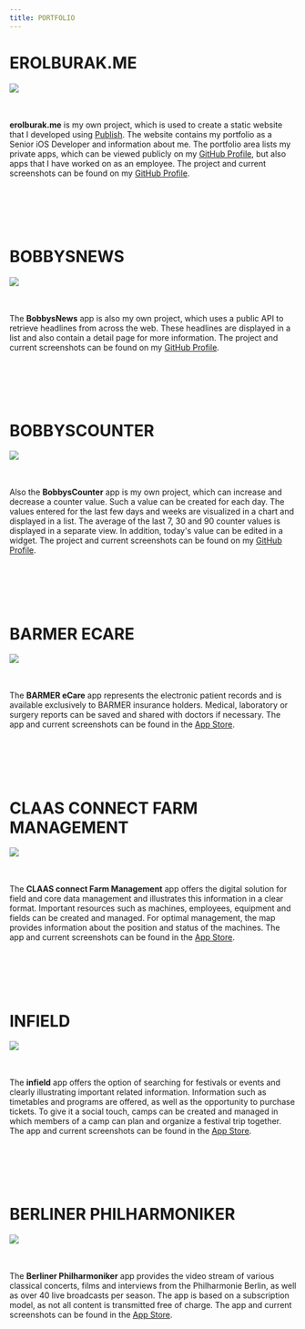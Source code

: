 ```yaml
---
title: PORTFOLIO
---
```


<div class="wrapper-portfolio-header">
    <h1>EROLBURAK.ME</h1>
    <div class="wrapper-links-right">
        <a href="https://github.com/erolburak/erolburak.me" target="_blank" class="wrapper-link-image-portfolio">
            <img src="/Resources/github.svg" class="link-image-portfolio-header">
        </a>
    </div>
</div>
<br></br>
<p><b>erolburak.me</b> is my own project, which is used to create a static website that I developed using <a href="https://github.com/JohnSundell/Publish" target="_blank">Publish</a>. The website contains my portfolio as a Senior iOS Developer and information about me. The portfolio area lists my private apps, which can be viewed publicly on my <a href="https://github.com/erolburak" target="_blank">GitHub Profile</a>, but also apps that I have worked on as an employee. The project and current screenshots can be found on my <a href="https://github.com/erolburak/erolburak.me" target="_blank">GitHub Profile</a>.</p>
<br></br>
<br></br>
<div class="wrapper-portfolio-header">
    <h1>BOBBYSNEWS</h1>
    <div class="wrapper-links-right">
        <a href="https://github.com/erolburak/bobbysnews" target="_blank" class="wrapper-link-image-portfolio">
            <img src="/Resources/github.svg" class="link-image-portfolio-header">
        </a>
    </div>
</div>
<br></br>
<p>The <b>BobbysNews</b> app is also my own project, which uses a public API to retrieve headlines from across the web. These headlines are displayed in a list and also contain a detail page for more information. The project and current screenshots can be found on my <a href="https://github.com/erolburak/bobbysnews" target="_blank">GitHub Profile</a>.</p>
<br></br>
<br></br>
<div class="wrapper-portfolio-header">
    <h1>BOBBYSCOUNTER</h1>
    <div class="wrapper-links-right">
        <a href="https://github.com/erolburak/bobbyscounter" target="_blank" class="wrapper-link-image-portfolio">
            <img src="/Resources/github.svg" class="link-image-portfolio-header">
        </a>
    </div>
</div>
<br></br>
<p>Also the <b>BobbysCounter</b> app is my own project, which can increase and decrease a counter value. Such a value can be created for each day. The values entered for the last few days and weeks are visualized in a chart and displayed in a list. The average of the last 7, 30 and 90 counter values is displayed in a separate view. In addition, today's value can be edited in a widget. The project and current screenshots can be found on my <a href="https://github.com/erolburak/bobbyscounter" target="_blank">GitHub Profile</a>.</p>
<br></br>
<br></br>
<div class="wrapper-portfolio-header">
    <h1>BARMER ECARE</h1>
    <div class="wrapper-links-right">
        <a href="https://apps.apple.com/us/app/barmer-ecare/id1509460198" target="_blank" class="wrapper-link-image-portfolio">
            <img src="/Resources/appstore.svg" class="link-image-portfolio-header">
        </a>
    </div>
</div>
<br></br>
<p>The <b>BARMER eCare</b> app represents the electronic patient records and is available exclusively to BARMER insurance holders. Medical, laboratory or surgery reports can be saved and shared with doctors if necessary. The app and current screenshots can be found in the <a href="https://apps.apple.com/us/app/barmer-ecare/id1509460198" target="_blank">App Store</a>.</p>
<br></br>
<br></br>
<div class="wrapper-portfolio-header">
    <h1>CLAAS CONNECT FARM MANAGEMENT</h1>
    <div class="wrapper-links-right">
        <a href="https://apps.apple.com/us/app/claas-connect-farm-management/id6475955826" target="_blank" class="wrapper-link-image-portfolio">
            <img src="/Resources/appstore.svg" class="link-image-portfolio-header">
        </a>
    </div>
</div>
<br></br>
<p>The <b>CLAAS connect Farm Management</b> app offers the digital solution for field and core data management and illustrates this information in a clear format. Important resources such as machines, employees, equipment and fields can be created and managed. For optimal management, the map provides information about the position and status of the machines. The app and current screenshots can be found in the <a href="https://apps.apple.com/us/app/claas-connect-farm-management/id6475955826" target="_blank">App Store</a>.</p>
<br></br>
<br></br>
<div class="wrapper-portfolio-header">
    <h1>INFIELD</h1>
    <div class="wrapper-links-right">
        <a href="https://apps.apple.com/us/app/infield-ehem-festivalcamp/id1577521278" target="_blank" class="wrapper-link-image-portfolio">
            <img src="/Resources/appstore.svg" class="link-image-portfolio-header">
        </a>
    </div>
</div>
<br></br>
<p>The <b>infield</b> app offers the option of searching for festivals or events and clearly illustrating important related information. Information such as timetables and programs are offered, as well as the opportunity to purchase tickets. To give it a social touch, camps can be created and managed in which members of a camp can plan and organize a festival trip together. The app and current screenshots can be found in the <a href="https://apps.apple.com/us/app/infield-ehem-festivalcamp/id1577521278" target="_blank">App Store</a>.</p>
<br></br>
<br></br>
<div class="wrapper-portfolio-header">
    <h1>BERLINER PHILHARMONIKER</h1>
    <div class="wrapper-links-right">
        <a href="https://apps.apple.com/us/app/berliner-philharmoniker/id554616591" target="_blank" class="wrapper-link-image-portfolio">
            <img src="/Resources/appstore.svg" class="link-image-portfolio-header">
        </a>
    </div>
</div>
<br></br>
<p>The <b>Berliner Philharmoniker</b> app provides the video stream of various classical concerts, films and interviews from the Philharmonie Berlin, as well as over 40 live broadcasts per season. The app is based on a subscription model, as not all content is transmitted free of charge. The app and current screenshots can be found in the <a href="https://apps.apple.com/us/app/berliner-philharmoniker/id554616591" target="_blank">App Store</a>.</p>
<br></br>
<br></br>
<footer id="year"></footer>
<script src="/Resources/setYear.js"></script>

